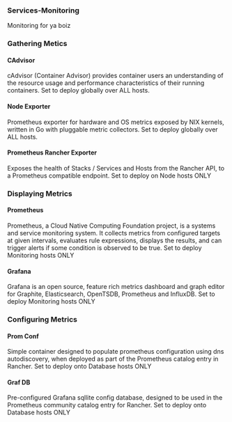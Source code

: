 ### Services-Monitoring

Monitoring for ya boiz


### Gathering Metics

#### CAdvisor

cAdvisor (Container Advisor) provides container users an understanding of the resource usage and performance characteristics of their running containers. Set to deploy globally over ALL hosts.

#### Node Exporter

Prometheus exporter for hardware and OS metrics exposed by NIX kernels, written in Go with pluggable metric collectors. Set to deploy globally over ALL hosts.

#### Prometheus Rancher Exporter

Exposes the health of Stacks / Services and Hosts from the Rancher API, to a Prometheus compatible endpoint. Set to deploy on Node hosts ONLY

### Displaying Metrics

#### Prometheus

Prometheus, a Cloud Native Computing Foundation project, is a systems and service monitoring system. It collects metrics from configured targets at given intervals, evaluates rule expressions, displays the results, and can trigger alerts if some condition is observed to be true. Set to deploy Monitoring hosts ONLY

#### Grafana

Grafana is an open source, feature rich metrics dashboard and graph editor for Graphite, Elasticsearch, OpenTSDB, Prometheus and InfluxDB. Set to deploy Monitoring hosts ONLY

### Configuring Metrics

#### Prom Conf

Simple container designed to populate prometheus configuration using dns autodiscovery, when deployed as part of the Prometheus catalog entry in Rancher. Set to deploy onto Database hosts ONLY

#### Graf DB

Pre-configured Grafana sqllite config database, designed to be used in the Prometheus community catalog entry for Rancher. Set to deploy onto Database hosts ONLY